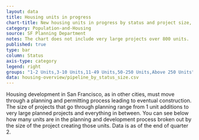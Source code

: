 ```yaml
---
layout: data
title: Housing units in progress
chart-title: New housing units in progress by status and project size, 2014 Q2
category: Population-and-Housing
source: SF Planning Department
notes: The chart does not include very large projects over 800 units.
published: true
type: bar
column: Status
axis-type: category
legend: right
groups: "1-2 Units,3-10 Units,11-49 Units,50-250 Units,Above 250 Units"
data: housing-overview/pipeline_by_status_size.csv
---
```

Housing development in San Francisco, as in other cities, must move through a planning and permitting process leading to eventual construction. The size of projects that go through planning range from 1 unit additions to very large planned projects and everything in between. You can see below how many units are in the planning and development process broken out by the size of the project creating those units. Data is as of the end of quarter 2.